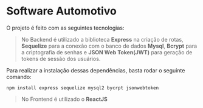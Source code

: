 # Software Automotivo

O projeto é feito com as seguintes tecnologias:
> No Backend é utilizado a biblioteca <strong>Express</strong> na criação de rotas, <strong>Sequelize</strong> para a conexão com o banco de dados <strong>Mysql</strong>,
> <strong>Bcrypt</strong> para a criptografia de senhas e <strong>JSON Web Token(JWT)</strong> para geração de tokens de sessão dos usuários.

Para realizar a instalação dessas dependências, basta rodar o seguinte comando:
```
npm install express sequelize mysql2 bycrpt jsonwebtoken
```

>No Frontend é utilizado o <strong>ReactJS</strong>
